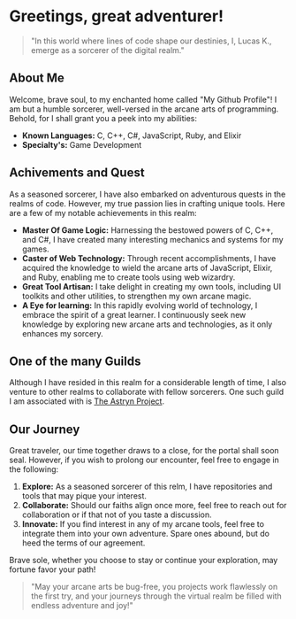 # Greetings, great adventurer!
> "In this world where lines of code shape our destinies, I, Lucas K., emerge as a sorcerer of the digital realm."

## About Me
Welcome, brave soul, to my enchanted home called "My Github Profile"! I am but a humble sorcerer, well-versed in the arcane arts of programming. Behold, for I shall grant you a peek into my abilities:

- **Known Languages:** C, C++, C#, JavaScript, Ruby, and Elixir
- **Specialty's:** Game Development

## Achivements and Quest
As a seasoned sorcerer, I have also embarked on adventurous quests in the realms of code. However, my true passion lies in crafting unique tools. Here are a few of my notable achievements in this realm:

- **Master Of Game Logic:** Harnessing the bestowed powers of C, C++, and C#, I have created many interesting mechanics and systems for my games.
- **Caster of Web Technology:** Through recent accomplishments, I have acquired the knowledge to wield the arcane arts of JavaScript, Elixir, and Ruby, enabling me to create tools using web wizardry.
- **Great Tool Artisan:** I take delight in creating my own tools, including UI toolkits and other utilities, to strengthen my own arcane magic.
- **A Eye for learning:** In this rapidly evolving world of technology, I embrace the spirit of a great learner. I continuously seek new knowledge by exploring new arcane arts and technologies, as it only enhances my sorcery.

## One of the many Guilds
Although I have resided in this realm for a considerable length of time, I also venture to other realms to collaborate with fellow sorcerers. One such guild I am associated with is [The Astryn Project](https://github.com/TheAstrynProject).

## Our Journey
Great traveler, our time together draws to a close, for the portal shall soon seal. However, if you wish to prolong our encounter, feel free to engage in the following:

1. **Explore:** As a seasoned sorcerer of this relm, I have repositories and tools that may pique your interest.
2. **Collaborate:** Should our faiths align once more, feel free to reach out for collaboration or if that not of you taste a discussion.
3. **Innovate:** If you find interest in any of my arcane tools, feel free to integrate them into your own adventure. Spare ones abound, but do heed the terms of our agreement.


Brave sole, whether you choose to stay or continue your exploration, may fortune favor your path!

>"May your arcane arts be bug-free, you projects work flawlessly on the first try, and your journeys through the virtual realm be filled with endless adventure and joy!"

